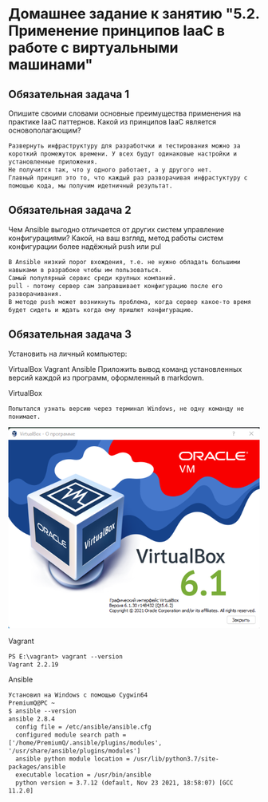 # Домашнее задание к занятию "5.2. Применение принципов IaaC в работе с виртуальными машинами"


## Обязательная задача 1
Опишите своими словами основные преимущества применения на практике IaaC паттернов.
Какой из принципов IaaC является основополагающим?

```
Развернуть инфраструктуру для разработчки и тестирования можно за короткий промежуток времени. У всех будут одинаковые настройки и установленные приложения.
Не получится так, что у одного работает, а у другого нет. 
Главный принцип это то, что каждый раз разворачивая инфрастуктуру с помощью кода, мы получим идетничный результат.
```

## Обязательная задача 2
Чем Ansible выгодно отличается от других систем управление конфигурациями?
Какой, на ваш взгляд, метод работы систем конфигурации более надёжный push или pul

```
В Ansible низкий порог вхождения, т.е. не нужно обладать большими навыками в разрабоке чтобы им пользоваться.
Самый популярный сервис среди крупных компаний. 
pull - потому сервер сам заправшивает конфигурацию после его разворачивания. 
В методе push может возникнуть проблема, когда сервер какое-то время будет сидеть и ждать когда ему пришлют конфигурацию.
```

## Обязательная задача 3
Установить на личный компьютер:

VirtualBox
Vagrant
Ansible
Приложить вывод команд установленных версий каждой из программ, оформленный в markdown.

VirtualBox

```
Попытался узнать версию через терминал Windows, не одну команду не понимает. 
```
![img.png](img/img.png)

Vagrant
```
PS E:\vagrant> vagrant --version
Vagrant 2.2.19
```
Ansible
```
Установил на Windows с помощью Cygwin64
PremiumQ@PC ~
$ ansible --version
ansible 2.8.4
  config file = /etc/ansible/ansible.cfg
  configured module search path = ['/home/PremiumQ/.ansible/plugins/modules', '/usr/share/ansible/plugins/modules']
  ansible python module location = /usr/lib/python3.7/site-packages/ansible
  executable location = /usr/bin/ansible
  python version = 3.7.12 (default, Nov 23 2021, 18:58:07) [GCC 11.2.0]

```
